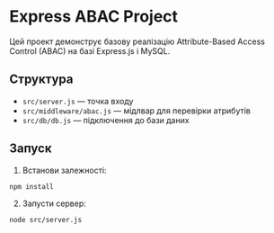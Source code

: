 # Express ABAC Project

Цей проект демонструє базову реалізацію Attribute-Based Access Control (ABAC) на базі Express.js і MySQL.

## Структура
- `src/server.js` — точка входу
- `src/middleware/abac.js` — мідлвар для перевірки атрибутів
- `src/db/db.js` — підключення до бази даних

## Запуск
1. Встанови залежності:
```
npm install
```
2. Запусти сервер:
```
node src/server.js
```
